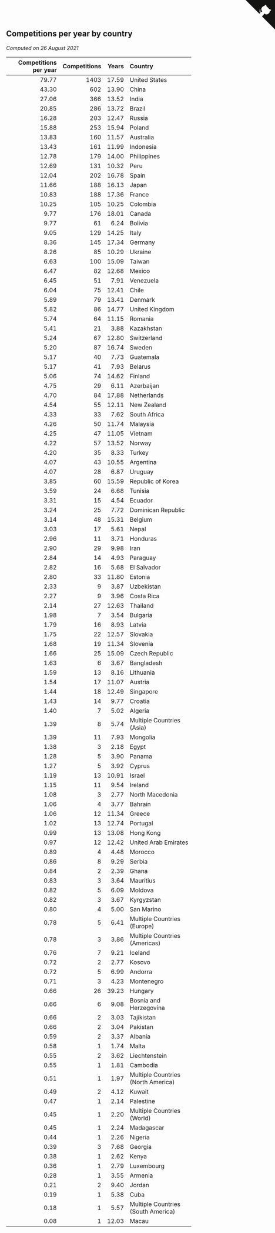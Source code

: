 ## Competitions per year by country

*Computed on 26 August 2021*

| Competitions per year | Competitions | Years | Country |
| ---: | ---: | ---: | :--- |
| 79.77 | 1403 | 17.59 | United States |
| 43.30 | 602 | 13.90 | China |
| 27.06 | 366 | 13.52 | India |
| 20.85 | 286 | 13.72 | Brazil |
| 16.28 | 203 | 12.47 | Russia |
| 15.88 | 253 | 15.94 | Poland |
| 13.83 | 160 | 11.57 | Australia |
| 13.43 | 161 | 11.99 | Indonesia |
| 12.78 | 179 | 14.00 | Philippines |
| 12.69 | 131 | 10.32 | Peru |
| 12.04 | 202 | 16.78 | Spain |
| 11.66 | 188 | 16.13 | Japan |
| 10.83 | 188 | 17.36 | France |
| 10.25 | 105 | 10.25 | Colombia |
| 9.77 | 176 | 18.01 | Canada |
| 9.77 | 61 | 6.24 | Bolivia |
| 9.05 | 129 | 14.25 | Italy |
| 8.36 | 145 | 17.34 | Germany |
| 8.26 | 85 | 10.29 | Ukraine |
| 6.63 | 100 | 15.09 | Taiwan |
| 6.47 | 82 | 12.68 | Mexico |
| 6.45 | 51 | 7.91 | Venezuela |
| 6.04 | 75 | 12.41 | Chile |
| 5.89 | 79 | 13.41 | Denmark |
| 5.82 | 86 | 14.77 | United Kingdom |
| 5.74 | 64 | 11.15 | Romania |
| 5.41 | 21 | 3.88 | Kazakhstan |
| 5.24 | 67 | 12.80 | Switzerland |
| 5.20 | 87 | 16.74 | Sweden |
| 5.17 | 40 | 7.73 | Guatemala |
| 5.17 | 41 | 7.93 | Belarus |
| 5.06 | 74 | 14.62 | Finland |
| 4.75 | 29 | 6.11 | Azerbaijan |
| 4.70 | 84 | 17.88 | Netherlands |
| 4.54 | 55 | 12.11 | New Zealand |
| 4.33 | 33 | 7.62 | South Africa |
| 4.26 | 50 | 11.74 | Malaysia |
| 4.25 | 47 | 11.05 | Vietnam |
| 4.22 | 57 | 13.52 | Norway |
| 4.20 | 35 | 8.33 | Turkey |
| 4.07 | 43 | 10.55 | Argentina |
| 4.07 | 28 | 6.87 | Uruguay |
| 3.85 | 60 | 15.59 | Republic of Korea |
| 3.59 | 24 | 6.68 | Tunisia |
| 3.31 | 15 | 4.54 | Ecuador |
| 3.24 | 25 | 7.72 | Dominican Republic |
| 3.14 | 48 | 15.31 | Belgium |
| 3.03 | 17 | 5.61 | Nepal |
| 2.96 | 11 | 3.71 | Honduras |
| 2.90 | 29 | 9.98 | Iran |
| 2.84 | 14 | 4.93 | Paraguay |
| 2.82 | 16 | 5.68 | El Salvador |
| 2.80 | 33 | 11.80 | Estonia |
| 2.33 | 9 | 3.87 | Uzbekistan |
| 2.27 | 9 | 3.96 | Costa Rica |
| 2.14 | 27 | 12.63 | Thailand |
| 1.98 | 7 | 3.54 | Bulgaria |
| 1.79 | 16 | 8.93 | Latvia |
| 1.75 | 22 | 12.57 | Slovakia |
| 1.68 | 19 | 11.34 | Slovenia |
| 1.66 | 25 | 15.09 | Czech Republic |
| 1.63 | 6 | 3.67 | Bangladesh |
| 1.59 | 13 | 8.16 | Lithuania |
| 1.54 | 17 | 11.07 | Austria |
| 1.44 | 18 | 12.49 | Singapore |
| 1.43 | 14 | 9.77 | Croatia |
| 1.40 | 7 | 5.02 | Algeria |
| 1.39 | 8 | 5.74 | Multiple Countries (Asia) |
| 1.39 | 11 | 7.93 | Mongolia |
| 1.38 | 3 | 2.18 | Egypt |
| 1.28 | 5 | 3.90 | Panama |
| 1.27 | 5 | 3.92 | Cyprus |
| 1.19 | 13 | 10.91 | Israel |
| 1.15 | 11 | 9.54 | Ireland |
| 1.08 | 3 | 2.77 | North Macedonia |
| 1.06 | 4 | 3.77 | Bahrain |
| 1.06 | 12 | 11.34 | Greece |
| 1.02 | 13 | 12.74 | Portugal |
| 0.99 | 13 | 13.08 | Hong Kong |
| 0.97 | 12 | 12.42 | United Arab Emirates |
| 0.89 | 4 | 4.48 | Morocco |
| 0.86 | 8 | 9.29 | Serbia |
| 0.84 | 2 | 2.39 | Ghana |
| 0.83 | 3 | 3.64 | Mauritius |
| 0.82 | 5 | 6.09 | Moldova |
| 0.82 | 3 | 3.67 | Kyrgyzstan |
| 0.80 | 4 | 5.00 | San Marino |
| 0.78 | 5 | 6.41 | Multiple Countries (Europe) |
| 0.78 | 3 | 3.86 | Multiple Countries (Americas) |
| 0.76 | 7 | 9.21 | Iceland |
| 0.72 | 2 | 2.77 | Kosovo |
| 0.72 | 5 | 6.99 | Andorra |
| 0.71 | 3 | 4.23 | Montenegro |
| 0.66 | 26 | 39.23 | Hungary |
| 0.66 | 6 | 9.08 | Bosnia and Herzegovina |
| 0.66 | 2 | 3.03 | Tajikistan |
| 0.66 | 2 | 3.04 | Pakistan |
| 0.59 | 2 | 3.37 | Albania |
| 0.58 | 1 | 1.74 | Malta |
| 0.55 | 2 | 3.62 | Liechtenstein |
| 0.55 | 1 | 1.81 | Cambodia |
| 0.51 | 1 | 1.97 | Multiple Countries (North America) |
| 0.49 | 2 | 4.12 | Kuwait |
| 0.47 | 1 | 2.14 | Palestine |
| 0.45 | 1 | 2.20 | Multiple Countries (World) |
| 0.45 | 1 | 2.24 | Madagascar |
| 0.44 | 1 | 2.26 | Nigeria |
| 0.39 | 3 | 7.68 | Georgia |
| 0.38 | 1 | 2.62 | Kenya |
| 0.36 | 1 | 2.79 | Luxembourg |
| 0.28 | 1 | 3.55 | Armenia |
| 0.21 | 2 | 9.40 | Jordan |
| 0.19 | 1 | 5.38 | Cuba |
| 0.18 | 1 | 5.57 | Multiple Countries (South America) |
| 0.08 | 1 | 12.03 | Macau |


<a href="https://github.com/jonatanklosko/wca_statistics" class="github-corner" aria-label="View source on Github"><svg width="80" height="80" viewBox="0 0 250 250" style="fill:#151513; color:#fff; position: absolute; top: 0; border: 0; right: 0;" aria-hidden="true"><path d="M0,0 L115,115 L130,115 L142,142 L250,250 L250,0 Z"></path><path d="M128.3,109.0 C113.8,99.7 119.0,89.6 119.0,89.6 C122.0,82.7 120.5,78.6 120.5,78.6 C119.2,72.0 123.4,76.3 123.4,76.3 C127.3,80.9 125.5,87.3 125.5,87.3 C122.9,97.6 130.6,101.9 134.4,103.2" fill="currentColor" style="transform-origin: 130px 106px;" class="octo-arm"></path><path d="M115.0,115.0 C114.9,115.1 118.7,116.5 119.8,115.4 L133.7,101.6 C136.9,99.2 139.9,98.4 142.2,98.6 C133.8,88.0 127.5,74.4 143.8,58.0 C148.5,53.4 154.0,51.2 159.7,51.0 C160.3,49.4 163.2,43.6 171.4,40.1 C171.4,40.1 176.1,42.5 178.8,56.2 C183.1,58.6 187.2,61.8 190.9,65.4 C194.5,69.0 197.7,73.2 200.1,77.6 C213.8,80.2 216.3,84.9 216.3,84.9 C212.7,93.1 206.9,96.0 205.4,96.6 C205.1,102.4 203.0,107.8 198.3,112.5 C181.9,128.9 168.3,122.5 157.7,114.1 C157.9,116.9 156.7,120.9 152.7,124.9 L141.0,136.5 C139.8,137.7 141.6,141.9 141.8,141.8 Z" fill="currentColor" class="octo-body"></path></svg></a><style>.github-corner:hover .octo-arm{animation:octocat-wave 560ms ease-in-out}@keyframes octocat-wave{0%,100%{transform:rotate(0)}20%,60%{transform:rotate(-25deg)}40%,80%{transform:rotate(10deg)}}@media (max-width:500px){.github-corner:hover .octo-arm{animation:none}.github-corner .octo-arm{animation:octocat-wave 560ms ease-in-out}}</style>
